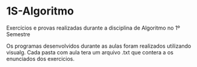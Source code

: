 # 1S-Algoritmo
Exercícios e provas realizadas durante a disciplina de Algoritmo no 1º Semestre

Os programas desenvolvidos durante as aulas foram realizados utilizando visualg.
Cada pasta com aula tera um arquivo .txt que contera a os enunciados dos exercicios.
